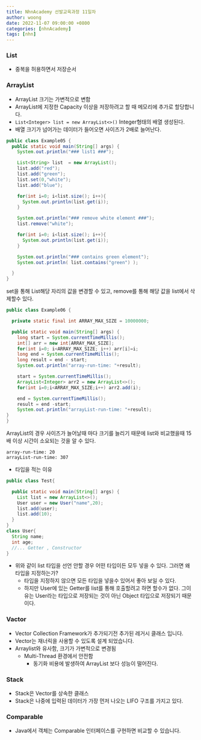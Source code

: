 ```yaml
---
title: NhnAcademy 선발교육과정 11일차
author: woong
date: 2022-11-07 09:00:00 +0800
categories: [nhnAcademy]
tags: [nhn]
---
```


### List
- 중복을 허용하면서 저장순서

### ArrayList
- ArrayList 크기는 가변적으로 변함
- ArrayList에 지정한 Capacity 이상을 저장하려고 할 때 메모리에 추가로 할당합니다.
- ```List<Integer> list = new ArrayList<>()``` Integer형태의 배열 생성된다.
- 배열 크기가 넘어가는 데이터가 들어오면 사이즈가 2배로 늘어난다.

```java
public class Example05 {
  public static void main(String[] args) {
    System.out.println("### list1 ###");

    List<String> list  = new ArrayList();
    list.add("red");
    list.add("green");
    list.set(0,"white");
    list.add("blue");

    for(int i=0; i<list.size(); i++){
      System.out.println(list.get(i));
    }

    System.out.println("### remove white element ###");
    list.remove("white");

    for(int i=0; i<list.size(); i++){
      System.out.println(list.get(i));
    }

    System.out.println("### contains green element");
    System.out.println( list.contains("green") );

  }
}
```

set을 통해 List해당 자리의 값을 변경할 수 있고, remove를 통해 해당 값을 list에서 삭제할수 있다.

```java
public class Example06 {

  private static final int ARRAY_MAX_SIZE = 10000000;

  public static void main(String[] args) {
    long start = System.currentTimeMillis();
    int[] arr = new int[ARRAY_MAX_SIZE];
    for(int i=0; i<ARRAY_MAX_SIZE; i++) arr[i]=i;
    long end = System.currentTimeMillis();
    long result = end - start;
    System.out.println("array-run-time: "+result);

    start = System.currentTimeMillis();
    ArrayList<Integer> arr2 = new ArrayList<>();
    for(int i=0;i<ARRAY_MAX_SIZE;i++) arr2.add(i);

    end = System.currentTimeMillis();
    result = end -start;
    System.out.println("arrayList-run-time: "+result);
}
}
```

ArrayList의 경우 사이즈가 늘어날때 마다 크기를 늘리기 때문에 list와 비교했을때 15배 이상 시간이 소요되는 것을 알 수 있다.

```
array-run-time: 20
arrayList-run-time: 307
```

- 타입을 적는 이유
```java
public class Test{

  public static void main(String[] args) {
    List list = new ArrayList<>();
    User user = new User("name",20);
    list.add(user);
    list.add(10);
  }
}
class User{
  String name;
  int age;
  //... Getter , Constructor
}
```

- 위와 같이 list 타입을 선언 안할 경우 어떤 타입이든 모두 넣을 수 있다. 그러면 왜 타입을 지정하는가?
  - 타입을 지정하지 않으면 모든 타입을 넣을수 있어서 좋아 보일 수 있다.
  - 하지만 User에 있는 Getter를 list를 통해 호출할려고 하면 할수가 없다. 그이유는 User라는 타입으로 저장되는 것이 아닌
  Object 타입으로 저장되기 때문이다.

### Vactor
- Vector Collection Framework가 추가되기전 추가된 레거시 클래스 입니다.
- Vector는 재너릭을 사용할  수 있도록 설계 되었습니다.
- Arraylist와 유사함, 크기가 가변적으로 변경됨
  - Multi-Thread 환경에서 안전함
    - 동기화 비용에 발생하여 ArrayList 보다 성능이 떨어진다.

### Stack
- Stack은 Vector를 상속한 클래스
- Stack은 나중에 입력된 데이터가 가장 먼저 나오는 LIFO 구조를 가지고 있다.

### Comparable
- Java에서 객체는 Comparable 인터페이스를 구현하면 비교할 수 있습니다.
